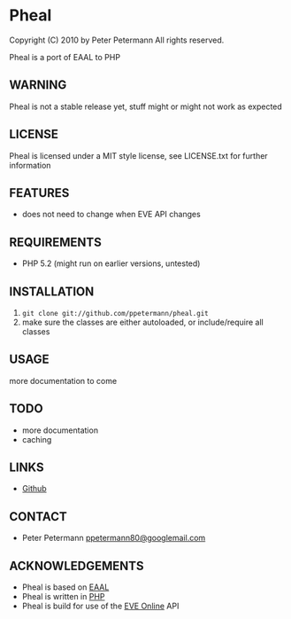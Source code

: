 # Pheal

Copyright (C) 2010 by Peter Petermann
All rights reserved.

Pheal is a port of EAAL to PHP

## WARNING
Pheal is not a stable release yet,
stuff might or might not work as expected

## LICENSE
Pheal is licensed under a MIT style license, see LICENSE.txt
for further information

## FEATURES
- does not need to change when EVE API changes

## REQUIREMENTS
- PHP 5.2 (might run on earlier versions, untested)


## INSTALLATION
1. `git clone git://github.com/ppetermann/pheal.git`
2. make sure the classes are either autoloaded, or include/require all classes

## USAGE
more documentation to come

## TODO
- more documentation
- caching

## LINKS
- [Github](http://github.com/ppetermann/pheal)

## CONTACT
- Peter Petermann <ppetermann80@googlemail.com>

## ACKNOWLEDGEMENTS
- Pheal is based on [EAAL](http://github.com/ppetermann/eaal)
- Pheal is written in [PHP](http://php.net)
- Pheal is build for use of the [EVE Online](http://eveonline.com) API